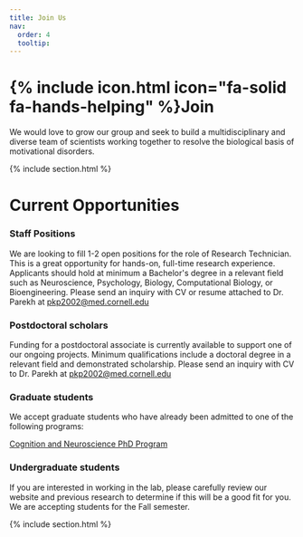 ```yaml
---
title: Join Us
nav:
  order: 4
  tooltip: 
---
```


# {% include icon.html icon="fa-solid fa-hands-helping" %}Join

We would love to grow our group and seek to build a multidisciplinary and diverse team of scientists working together to resolve the biological basis of motivational disorders. 

{% include section.html %}


# Current Opportunities

### Staff Positions
We are looking to fill 1-2 open positions for the role of Research Technician. This is a great opportunity for hands-on, full-time research experience. Applicants should hold at minimum a Bachelor's degree in a relevant field such as Neuroscience, Psychology, Biology, Computational Biology, or Bioengineering. Please send an inquiry with CV or resume attached to Dr. Parekh at [pkp2002@med.cornell.edu](mailto:pkp2002@med.cornell.edu) <br>

### Postdoctoral scholars
Funding for a postdoctoral associate is currently available to support one of our ongoing projects. Minimum qualifications include a doctoral degree in a relevant field and demonstrated scholarship. Please send an inquiry with CV to Dr. Parekh at [pkp2002@med.cornell.edu](mailto:pkp2002@med.cornell.edu) <br> 

### Graduate students
We accept graduate students who have already been admitted to one of the following programs: 

[Cognition and Neuroscience PhD Program](https://bbs.utdallas.edu/departments/neuroscience/graduate-programs/cognition-and-neuroscience-phd/) <br>


### Undergraduate students
If you are interested in working in the lab, please carefully review our website and previous research to determine if this will be a good fit for you. We are accepting students for the Fall semester. 


{% include section.html %}

